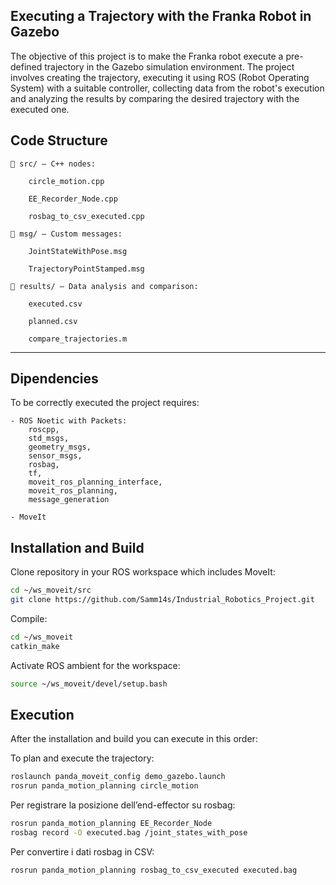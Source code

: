 ## Executing a Trajectory with the Franka Robot in Gazebo

The objective of this project is to make the Franka robot execute a pre-defined trajectory in the Gazebo simulation environment. The project involves creating the trajectory, executing it using ROS (Robot Operating System) with a suitable controller, collecting data from the robot's execution and analyzing the results by comparing the desired trajectory with the executed one.


## Code Structure

    📁 src/ — C++ nodes:

        circle_motion.cpp

        EE_Recorder_Node.cpp

        rosbag_to_csv_executed.cpp

    📁 msg/ — Custom messages:

        JointStateWithPose.msg

        TrajectoryPointStamped.msg

    📁 results/ — Data analysis and comparison:

        executed.csv

        planned.csv

        compare_trajectories.m 
---
## Dipendencies

To be correctly executed the project requires:

    - ROS Noetic with Packets: 
        roscpp, 
        std_msgs, 
        geometry_msgs, 
        sensor_msgs, 
        rosbag, 
        tf, 
        moveit_ros_planning_interface, 
        moveit_ros_planning, 
        message_generation

    - MoveIt


## Installation and Build

Clone repository in your ROS workspace which includes MoveIt:
```bash
cd ~/ws_moveit/src
git clone https://github.com/Samm14s/Industrial_Robotics_Project.git
```
Compile:
```bash
cd ~/ws_moveit
catkin_make
```
Activate ROS ambient for the workspace:
```bash
source ~/ws_moveit/devel/setup.bash
```
## Execution

After the installation and build you can execute in this order:

To plan and execute the trajectory:
```bash
roslaunch panda_moveit_config demo_gazebo.launch
rosrun panda_motion_planning circle_motion
```
Per registrare la posizione dell’end-effector su rosbag:
```bash
rosrun panda_motion_planning EE_Recorder_Node
rosbag record -O executed.bag /joint_states_with_pose
```
Per convertire i dati rosbag in CSV:
```bash
rosrun panda_motion_planning rosbag_to_csv_executed executed.bag
```
